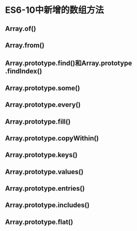 # ES6-10中新增的数组方法

## Array.of()

## Array.from()

## Array​.prototype​.find()和Array​.prototype​.findIndex()

## Array​.prototype​.some()

## Array​.prototype​.every()

## Array​.prototype​.fill()

## Array​.prototype​.copy​Within()

## Array​.prototype​.keys()

## Array​.prototype​.values()

## Array​.prototype​.entries()

## Array​.prototype​.includes()

## Array​.prototype​.flat()

